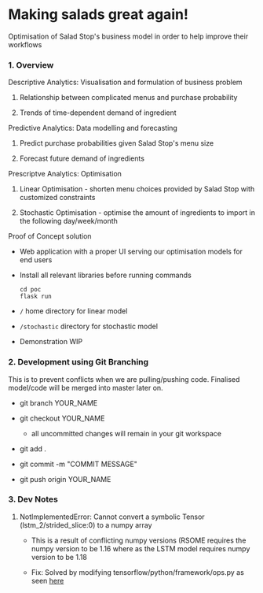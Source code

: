 # Making salads great again!

Optimisation of Salad Stop's business model in order to help improve their workflows

### 1. Overview

Descriptive Analytics: Visualisation and formulation of business problem

1. Relationship between complicated menus and purchase probability

2. Trends of time-dependent demand of ingredient

Predictive Analytics: Data modelling and forecasting

1. Predict purchase probabilities given Salad Stop's menu size

2. Forecast future demand of ingredients

Prescriptve Analytics: Optimisation 

1. Linear Optimisation - shorten menu choices provided by Salad Stop with customized constraints

2. Stochastic Optimisation - optimise the amount of ingredients to import in the following day/week/month

Proof of Concept solution

- Web application with a proper UI serving our optimisation models for end users 

- Install all relevant libraries before running commands

  ```
  cd poc
  flask run 
  ```
  
- `/` home directory for linear model

- `/stochastic` directory for stochastic model

- Demonstration WIP

### 2. Development using Git Branching

This is to prevent conflicts when we are pulling/pushing code. Finalised model/code will be merged into master later on.

- git branch YOUR_NAME

- git checkout YOUR_NAME

  - all uncommitted changes will remain in your git workspace

- git add .

- git commit -m "COMMIT MESSAGE"

- git push origin YOUR_NAME

### 3. Dev Notes

1. NotImplementedError: Cannot convert a symbolic Tensor (lstm_2/strided_slice:0) to a numpy array

    - This is a result of conflicting numpy versions (RSOME requires the numpy version to be 1.16 where as the LSTM model requires numpy version to be 1.18

    - Fix: Solved by modifying tensorflow/python/framework/ops.py as seen [here](https://localcoder.org/notimplementederror-cannot-convert-a-symbolic-tensor-lstm-2-strided-slice0-t)

